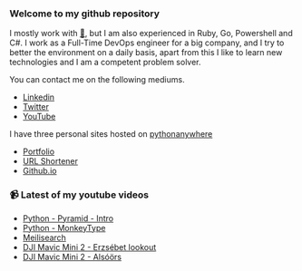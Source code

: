 ### Welcome to my github repository

I mostly work with [:snake:](https://www.python.org/), but I am also experienced in Ruby, Go, Powershell and C#. I work as a Full-Time DevOps engineer for a big company, and I try to better the environment on a daily basis, apart from this I like to learn new technologies and I am a competent problem solver.

You can contact me on the following mediums.
- [Linkedin](https://www.linkedin.com/in/r3ap3rpy)
- [Twitter](https://twitter.com/r3ap3rpy)
- [YouTube](https://www.youtube.com/channel/UC1qkMXH8d2I9DDAtBSeEHqg)

I have three personal sites hosted on [pythonanywhere](https://www.pythonanywhere.com/)
- [Portfolio](http://r3ap3rpy.pythonanywhere.com/)
- [URL Shortener](http://shortenpy.pythonanywhere.com/)
- [Github.io](https://r3ap3rpy.github.io/)

### :video_camera: Latest of my youtube videos
<!-- YOUTUBE:START -->
- [Python - Pyramid - Intro](https://www.youtube.com/watch?v=qgkn4dUMf-I)
- [Python - MonkeyType](https://www.youtube.com/watch?v=9SFn6YnhSDU)
- [Meilisearch](https://www.youtube.com/watch?v=SCm4c-6hAoU)
- [DJI Mavic Mini 2 - Erzsébet lookout](https://www.youtube.com/watch?v=vsbT2abvoy4)
- [DJI Mavic Mini 2 - Alsóörs](https://www.youtube.com/watch?v=xXd54kTVsFI)
<!-- YOUTUBE:END -->

